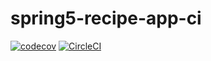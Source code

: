 # spring5-recipe-app-ci 

[![codecov](https://codecov.io/gh/raj23manj/spring5-recipe-app-ci/branch/master/graph/badge.svg)](https://codecov.io/gh/raj23manj/spring5-recipe-app-ci)
[![CircleCI](https://circleci.com/gh/raj23manj/spring5-recipe-app-ci.svg?style=svg)](https://circleci.com/gh/raj23manj/spring5-recipe-app-ci)